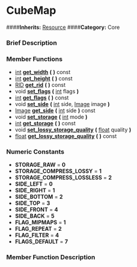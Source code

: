#  CubeMap  
####**Inherits:** [Resource](class_resource)
####**Category:** Core

###  Brief Description  


###  Member Functions 
  * [int](class_int)  **[get&#95;width](#get_width)**  **(** **)** const
  * [int](class_int)  **[get&#95;height](#get_height)**  **(** **)** const
  * [RID](class_rid)  **[get&#95;rid](#get_rid)**  **(** **)** const
  * void  **[set&#95;flags](#set_flags)**  **(** [int](class_int) flags  **)**
  * [int](class_int)  **[get&#95;flags](#get_flags)**  **(** **)** const
  * void  **[set&#95;side](#set_side)**  **(** [int](class_int) side, [Image](class_image) image  **)**
  * [Image](class_image)  **[get&#95;side](#get_side)**  **(** [int](class_int) side  **)** const
  * void  **[set&#95;storage](#set_storage)**  **(** [int](class_int) mode  **)**
  * [int](class_int)  **[get&#95;storage](#get_storage)**  **(** **)** const
  * void  **[set&#95;lossy&#95;storage&#95;quality](#set_lossy_storage_quality)**  **(** [float](class_float) quality  **)**
  * [float](class_float)  **[get&#95;lossy&#95;storage&#95;quality](#get_lossy_storage_quality)**  **(** **)** const

###  Numeric Constants  
  * **STORAGE_RAW** = **0**
  * **STORAGE_COMPRESS_LOSSY** = **1**
  * **STORAGE_COMPRESS_LOSSLESS** = **2**
  * **SIDE_LEFT** = **0**
  * **SIDE_RIGHT** = **1**
  * **SIDE_BOTTOM** = **2**
  * **SIDE_TOP** = **3**
  * **SIDE_FRONT** = **4**
  * **SIDE_BACK** = **5**
  * **FLAG_MIPMAPS** = **1**
  * **FLAG_REPEAT** = **2**
  * **FLAG_FILTER** = **4**
  * **FLAGS_DEFAULT** = **7**

###  Member Function Description  
